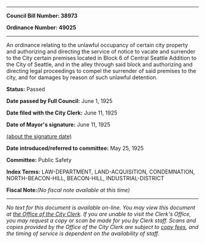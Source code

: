 

********

**Council Bill Number: 38973**
   
**Ordinance Number: 49025**
********

 An ordinance relating to the unlawful occupancy of certain city property and authorizing and directing the service of notice to vacate and surrender to the City certain premises located in Block 6 of Central Seattle Addition to the City of Seattle, and in the alley through said block and authorizing and directing legal proceedings to compel the surrender of said premises to the city, and for damages by reason of such unlawful detention.

**Status:** Passed
   
**Date passed by Full Council:** June 1, 1925
   
**Date filed with the City Clerk:** June 11, 1925
   
**Date of Mayor's signature:** June 11, 1925
   
[(about the signature date)](/~public/approvaldate.htm)
   
   
   
**Date introduced/referred to committee:** May 25, 1925
   
**Committee:** Public Safety
   
   
**Index Terms:** LAW-DEPARTMENT, LAND-ACQUISITION, CONDEMNATION, NORTH-BEACON-HILL, BEACON-HILL, INDUSTRIAL-DISTRICT

**Fiscal Note:**_(No fiscal note available at this time)_
********

_No text for this document is available on-line. You may view this document at [the Office of the City Clerk](http://www.seattle.gov/leg/clerk/contactUs.htm). If you are unable to visit the Clerk's Office, you may request a copy or scan be made for you by Clerk staff. Scans and copies provided by the Office of the City Clerk are subject to [copy fees](http://clerk.seattle.gov/~public/clerkfees.htm), and the timing of service is dependent on the availability of staff._

